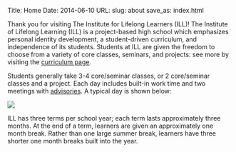 Title: Home
Date: 2014-06-10
URL:
slug: about
save_as: index.html

Thank you for visiting The Institute for Lifelong Learners (ILL)! 
The Institute of Lifelong Learning (ILL) is a project-based high school 
which emphasizes personal identity development, a student-driven curriculum,
and independence of its students. 
Students at ILL are given the freedom to choose from a variety of core classes,
seminars, and projects: see more by visiting the 
[curriculum page](pages/curriculum.html). 

Students generally take 3-4 core/seminar classes, or 2 core/seminar classes
and a project. Each day includes built-in work time and two meetings with
[advisories](pages/advisories.html). A typical day is shown below:

<img src="/images/schedule.png" style="display: block; margin-left: auto;
 margin-right: auto;" />

ILL has three terms per school year; each term lasts approximately three months. 
At the end of a term, learners are given an approximately one month break. Rather than
one large summer break, learners have three shorter one month breaks built into 
the year. 